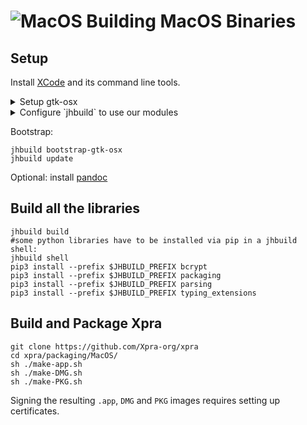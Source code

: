 # ![MacOS](../images/icons/osx.png) Building MacOS Binaries

## Setup
Install [XCode](https://developer.apple.com/xcode/) and its command line tools.

<details>
  <summary>Setup gtk-osx</summary>

Download the latest version of the [gtk-osx](https://wiki.gnome.org/Projects/GTK/OSX/Building) setup script and run it:
```shell
git clone https://github.com/Xpra-org/gtk-osx-build
cd gtk-osx-build
sh gtk-osx-setup.sh
```
This will have installed `jhbuild` in `~/.new_local/bin`, so let's add this to our `$PATH`:
```shell
export PATH=$PATH:~/.new_local/bin/
```
</details>
<details>
  <summary>Configure `jhbuild` to use our modules</summary>

```shell
ln -sf "$(realpath .)/gtk-osx-build/jhbuildrc-gtk-osx" ~/.config/jhbuildrc
ln -sf "$(realpath .)/gtk-osx-build/jhbuildrc-custom" ~/.config/jhbuildrc-custom
```
</details>

Bootstrap:
```shell
jhbuild bootstrap-gtk-osx
jhbuild update
```

Optional: install [pandoc](https://pandoc.org/installing.html#macos)

## Build all the libraries
```shell
jhbuild build
#some python libraries have to be installed via pip in a jhbuild shell:
jhbuild shell
pip3 install --prefix $JHBUILD_PREFIX bcrypt
pip3 install --prefix $JHBUILD_PREFIX packaging
pip3 install --prefix $JHBUILD_PREFIX parsing
pip3 install --prefix $JHBUILD_PREFIX typing_extensions
```

## Build and Package Xpra
```shell
git clone https://github.com/Xpra-org/xpra
cd xpra/packaging/MacOS/
sh ./make-app.sh
sh ./make-DMG.sh
sh ./make-PKG.sh
```
Signing the resulting `.app`, `DMG` and `PKG` images requires setting up certificates.
